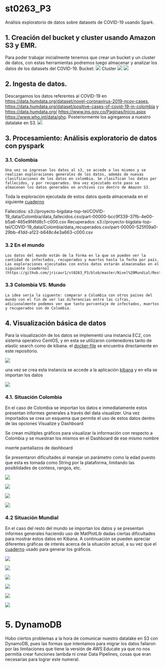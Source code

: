 # st0263_P3
Análisis exploratorio de datos sobre datasets de COVID-19 usando Spark.

 ## 1. Creación del bucket y cluster usando Amazon S3 y EMR.

Para poder trabajar inicialmente tenemos que crear un bucket y un cluster de datos, con estas herramientas podremos luego almacenar y analizar los datos de los datasets del COVID-19.
Bucket:
![](images/creating_bucket.jpg)
Cluster
![](images/creating_cluster1.jpg)
![](images/creating_cluster2.jpg)


 ## 2. Ingesta de datos.

Descargamos los datos referentes al COVID-19 en https://data.humdata.org/dataset/novel-coronavirus-2019-ncov-cases, https://data.humdata.org/dataset/positive-cases-of-covid-19-in-colombia y https://data.humdata.org/ https://www.ins.gov.co/Paginas/Inicio.aspx https://www.who.int/data/gho. Posteriormente los agregamos a nuestro datalake en S3.
![](images/data_intake.jpg)

 ## 3. Procesamiento: Análisis exploratorio de datos con pyspark

 ### 3.1. Colombia
    Una vez se ingresan los datos al s3, se accede a los mismos y se realizan exploraciones generales de los datos, además de nuevas clasificaciones de los datos en colombia. Se clasifican los datos por fallecidos, y por recuperados. Una vez ejecutado este paso se almacenan los datos generados en archivos csv dentro de Amazon S3.

   Toda la exploración ejecutada de estos datos queda almacenada en el siguiente [cuaderno](https://github.com/jricaur1/st0263_P3/blob/master/Colombia/Colombia.ipynb)

   Fallecidos:  s3://proyecto-bigdata-top-tel/COVID-19_data/Colombia/data_fallecidos.csv/part-00000-bcc9f339-37fb-4e00-b5a6-465e9f4fd8c1-c000.csv 
    Recuperados: s3://proyecto-bigdata-top-tel/COVID-19_data/Colombia/data_recuperados.csv/part-00000-525f09a0-29bb-41dd-a122-b648c4e3a663-c000.csv

 ### 3.2 En el mundo
    Los datos del mundo están de la forma en la que se pueden ver la cantidad de infectados, recuperados y muertos hasta la fecha por país. Las exploraciones ejecutadas con estos datos estarán almacenadas en el siguiente [cuaderno](https://github.com/jricaur1/st0263_P3/blob/master/Nivel%20Mundial/Resto%20del%20mundo.ipynb).

 ### 3.3 Colombia VS. Mundo
    La idea sería la siguente: comparar a Colombia con otros países del mundo con el fin de ver las diferencias entre las cifras, adicionalmente podemos ver que tanto porcentaje de infectados, muertos y recuperados son de Colombia.

 ## 4. Visualización básica de datos

  Para la visualización de los datos se implementó una instancia EC2, con sistema operativo CentOS, y en esta se utilizaron contenedores tanto de elastic search como de kibana. el [docker-file](https://github.com/jricaur1/st0263_P3/blob/master/kibana/docker-compose.yml) se encuentra directamente en este repositorio.

  ![](images/kibana_docker.jpg)

  una vez se crea esta instancia se accede a la aplicación [kibana](http://ec2-3-88-24-197.compute-1.amazonaws.com:5601/) y en ella se importan los datos

  ![](images/kibana_import.jpg)

  ### 4.1. Situación Colombia

  En el caso de Colombia se importan los datos e inmediatamente estos presentan informes generales a través del data visualizer. Una vez importados se crea un esquema que permite el uso de estos datos dentro de las opciones Visualize y Dashboard

  Se crean múltiples gráficos para visualizar la información con respecto a Colombia y se muestran los mismos en el Dashboard de ese mismo nombre

  inserte pantallazos de dashboard

  Se presentaron dificultades al manejar un parámetro como la edad puesto que esta es tomada como String por la plataforma, limitando las posiblidades de conteos, rangos, etc.

  ![](images/kibana_dashboard_1.jpg)

  ![](images/kibana_dashboard_2.jpg)

  ![](images/kibana_dashboard_3.jpg)

  ![](images/kibana_dashboard_4.jpg)
  
  ### 4.2 Situación Mundial
  
  En el caso del resto del mundo se importan los datos y se presentan informes generales haciendo uso de MatPlotLib dadas ciertas dificultades para mostrar estos datos en Kibana. A continuación se pueden apreciar diferentes gráficas de interés acerca de la situación actual, a su vez que el [cuaderno](https://github.com/jricaur1/st0263_P3/blob/master/Nivel%20Mundial/Visualizaci%C3%B3n%20datos%20resto%20del%20mundo.ipynb) usado para generar los gráficos.
  
  ![](images/masCasos.jpg)
  
  ![](images/menosCasos.jpg)
  
  ![](images/masMuertes.jpg)
  
  ![](images/menosMuertes.jpg)
  
  ![](images/masRecuperados.jpg)
  
  ![](images/menosRecuperados.jpg)
  
  # 5. DynamoDB

Hubo ciertos problemas a la hora de comunicar nuestro datalake en S3 con DynamoDB, pues las formas que intentamos para migrar los datos fallaron por las limitaciones que tiene la versión de AWS Educate ya que no nos permitía crear funciones lambda ni crear Data Pipelines, cosas que eran necesarias para lograr este numeral.
